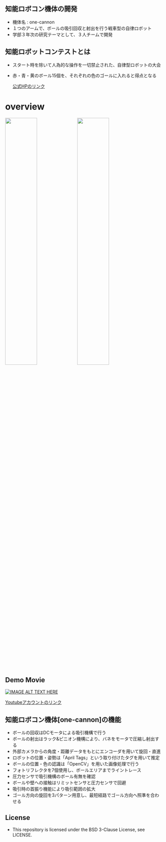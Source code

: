 ## 知能ロボコン機体の開発
* 機体名 : one-cannon
* １つのアームで、ボールの吸引回収と射出を行う戦車型の自律ロボット
* 学部３年次の研究テーマとして、３人チームで開発

## 知能ロボットコンテストとは
* スタート時を除いて人為的な操作を一切禁止された、自律型ロボットの大会
* 赤・青・黄のボール15個を、それぞれの色のゴールに入れると得点となる

    [公式HPのリンク](http://www.inrof.org/irc/)      　  

# overview
<img src="https://user-images.githubusercontent.com/45473923/78965145-27d66080-7b37-11ea-95ef-4c8ed0d6fd88.JPG" width=45%> <img src="https://user-images.githubusercontent.com/45473923/78965169-3a509a00-7b37-11ea-9926-cc55da3de0c4.JPG" width=45%> 

## Demo Movie
[![IMAGE ALT TEXT HERE](http://img.youtube.com/vi/bEosERW4-E4/0.jpg)](http://www.youtube.com/watch?v=bEosERW4-E4)

   [Youtubeアカウントのリンク](https://www.youtube.com/channel/UC2I3qbTQnZT58ISES_YTEEw?view_as=subscriber)

## 知能ロボコン機体[one-cannon]の機能
* ボールの回収はDCモータによる吸引機構で行う
* ボールの射出はラック&ピニオン機構により、バネをモータで圧縮し射出する
* 外部カメラからの角度・距離データをもとにエンコーダを用いて旋回・直進
* ロボットの位置・姿勢は「April Tags」という取り付けたタグを用いて推定
* ボールの位置・色の認識は「OpenCV」を用いた画像処理で行う
* フォトリフレクタを7個使用し、ボールエリアまでライントレース
* 圧力センサで吸引機構のボール有無を確認
* ボールや壁への接触はリミットセンサと圧力センサで回避
* 吸引時の首振り機能により吸引範囲の拡大
* ゴール方向の旋回を3パターン用意し、最短経路でゴール方向へ照準を合わせる

## License
* This repository is licensed under the BSD 3-Clause License, see LICENSE.

